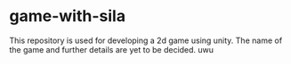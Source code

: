 # game-with-sila
This repository is used for developing a 2d game using unity. The name of the game and further details are yet to be decided. uwu

